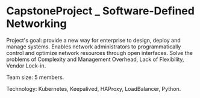 # CapstoneProject _ Software-Defined Networking
Project's goal: provide a new way for enterprise to design, deploy and manage systems. Enables network administrators to programmatically control and optimize network resources through open interfaces. Solve the problems of Complexity and Management Overhead, Lack of Flexibility, Vendor Lock-in.

Team size: 5 members.

Technology: Kubernetes, Keepalived, HAProxy, LoadBalancer, Python.
